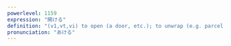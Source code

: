 ```yaml
---
powerlevel: 1159
expression: "開ける"
definition: "(v1,vt,vi) to open (a door, etc.); to unwrap (e.g. parcel, package); to open (for business, etc.); to empty; to clear out; to make space; to make room; to dawn; to grow light; (P)"
pronunciation: "あける"
---
```

